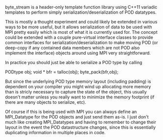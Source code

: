 byte_stream is a header-only template function library using C++11 variadic templates to perform simply serialization/deserialization of POD datatypes.

This is mostly a thought experiment and could likely be extended in various ways to be more useful, but it allows serialization of data to be used with MPI pretty easily which is most of what it is currently used for. The concept could be extended with a couple pure-virtual interface classes to provide common interfaces for serialization/deserialization to make moving POD (or deep-copy if any contained data members which are not POD also implement the interface) objects around using MPI very straightforward.

In practice you should just be able to serialize a POD type by calling

PODtype obj;
void * bfr = talloc(obj);
byte_pack(bfr,obj);

But since the underlying POD type memory layout (including padding) is dependent on your compiler you might wind up allocating more memory than is stricly necessary to capture the state of the object, this usually doesn't matter unless you really want to minimize the memory footprint (if there are many objects to serialize, etc).

Of course if this is being used with MPI you can always define an MPI_Datatype for the POD objects and just send them as-is. I just don't much like creating MPI_Datatypes and having to remember to change their layout in the event the POD datastructure changes, since this is essentially duplicating information in multiple places in code.
